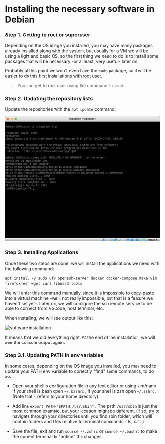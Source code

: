 # Installing the necessary software in Debian

### Step 1. Getting to root or superuser

Depending on the OS image you installed, you may have many packages already installed along with the system, but usually for a VM we will be using a light and basic OS, so the first thing we need to do is to install some packages that will be necessary -or at least, very useful- later on.

Probably at this point we won't even have the `sudo` package, so it will be easier to do this first installations with root user.

> You can get to root user using the command `su root`

### Step 2. Updating the repository lists

Update the repositories with the `apt update` command:

![software installation](imgs/img26.png)

### Step 3. Installing Applications

Once these two steps are done, we will install the applications we need with the following command:

```apt install -y sudo ufw openssh-server docker docker-compose make vim firefox-esr wget curl libnss3-tools```

We will enter this command manually, since it is impossible to copy-paste into a virtual machine -well, not really impossible, but that is a feature we haven't set yet-. Later on, we will configure the ssh remote service to be able to connect from VSCode, host terminal, etc.

When installing, we will see output like this:

![software installation](imgs/img27.png)

It means that we did everything right. At the end of the installation, we will see the console output again.

### Step 3.1. Updating PATH in env variables

In some cases, depending on the OS image you installed, you may need to update your PATH env variable to correctly "find" some commands, to do so:

- Open your shell's configuration file in any text editor or using vim/nano. If your shell is bash open `~/.bashrc` , if your shell is zsh open `~/.zshrc`. (Note that `~` refers to your home directory).

- Add line `export PATH="$PATH:/usr/sbin"` . The path `/usr/sbin` is just the most common example, but your location might be different. (If so, try to navigate through your directories until you find sbin folder, which will contain folders and files relative to terminal commands - ls, cat..)

- Save the file, exit and run `source ~/.zshrc` or `source ~/.bashrc` to make the current terminal to "notice" the changes.
